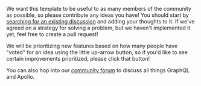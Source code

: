 We want this template to be useful to as many members of the community as possible, so please contribute any ideas you have! You should start by [searching for an existing discussion](https://github.com/apollographql/router-template/discussions?discussions_q=) and adding your thoughts to it. If we've agreed on a strategy for solving a problem, but we haven't implemented it yet, feel free to create a pull request!

We will be prioritizing new features based on how many people have "voted" for an idea using the little up-arrow button, so if you'd like to see certain improvements prioritized, please click that button!

You can also hop into our [community forum](https://community.apollographql.com/) to discuss all things GraphQL and Apollo.
